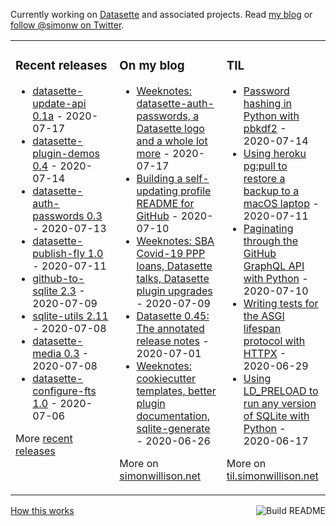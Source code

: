 Currently working on [Datasette](https://datasette.readthedocs.io/) and associated projects. Read [my blog](https://simonwillison.net/) or [follow @simonw on Twitter](https://twitter.com/simonw).

<table><tr><td valign="top" width="33%">

### Recent releases
<!-- recent_releases starts -->
* [datasette-update-api 0.1a](https://github.com/simonw/datasette-update-api/releases/tag/0.1a) - 2020-07-17
* [datasette-plugin-demos 0.4](https://github.com/simonw/datasette-plugin-demos/releases/tag/0.4) - 2020-07-14
* [datasette-auth-passwords 0.3](https://github.com/simonw/datasette-auth-passwords/releases/tag/0.3) - 2020-07-13
* [datasette-publish-fly 1.0](https://github.com/simonw/datasette-publish-fly/releases/tag/1.0) - 2020-07-11
* [github-to-sqlite 2.3](https://github.com/dogsheep/github-to-sqlite/releases/tag/2.3) - 2020-07-09
* [sqlite-utils 2.11](https://github.com/simonw/sqlite-utils/releases/tag/2.11) - 2020-07-08
* [datasette-media 0.3](https://github.com/simonw/datasette-media/releases/tag/0.3) - 2020-07-08
* [datasette-configure-fts 1.0](https://github.com/simonw/datasette-configure-fts/releases/tag/1.0) - 2020-07-06
<!-- recent_releases ends -->
More [recent releases](https://github.com/simonw/simonw/blob/main/releases.md)
</td><td valign="top" width="34%">

### On my blog
<!-- blog starts -->
* [Weeknotes: datasette-auth-passwords, a Datasette logo and a whole lot more](http://simonwillison.net/2020/Jul/17/weeknotes-datasette-logo/) - 2020-07-17
* [Building a self-updating profile README for GitHub](http://simonwillison.net/2020/Jul/10/self-updating-profile-readme/) - 2020-07-10
* [Weeknotes: SBA Covid-19 PPP loans, Datasette talks, Datasette plugin upgrades](http://simonwillison.net/2020/Jul/9/sba-covid-19-ppp-loans/) - 2020-07-09
* [Datasette 0.45: The annotated release notes](http://simonwillison.net/2020/Jul/1/datasette-045/) - 2020-07-01
* [Weeknotes: cookiecutter templates, better plugin documentation, sqlite-generate](http://simonwillison.net/2020/Jun/26/weeknotes-plugins-sqlite-generate/) - 2020-06-26
<!-- blog ends -->
More on [simonwillison.net](https://simonwillison.net/)
</td><td valign="top" width="33%">

### TIL
<!-- tils starts -->
* [Password hashing in Python with pbkdf2](https://github.com/simonw/til/blob/master/python/password-hashing-with-pbkdf2.md) - 2020-07-14
* [Using heroku pg:pull to restore a backup to a macOS laptop](https://github.com/simonw/til/blob/master/heroku/pg-pull.md) - 2020-07-11
* [Paginating through the GitHub GraphQL API with Python](https://github.com/simonw/til/blob/master/github/graphql-pagination-python.md) - 2020-07-10
* [Writing tests for the ASGI lifespan protocol with HTTPX](https://github.com/simonw/til/blob/master/asgi/lifespan-test-httpx.md) - 2020-06-29
* [Using LD_PRELOAD to run any version of SQLite with Python](https://github.com/simonw/til/blob/master/sqlite/ld-preload.md) - 2020-06-17
<!-- tils ends -->
More on [til.simonwillison.net](https://til.simonwillison.net/)
</td></tr></table>

<a href="https://github.com/simonw/simonw/actions"><img src="https://github.com/simonw/simonw/workflows/Build%20README/badge.svg" align="right" alt="Build README"></a> <a href="https://simonwillison.net/2020/Jul/10/self-updating-profile-readme/">How this works</a>
